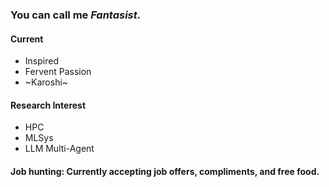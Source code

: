 ### You can call me *Fantasist*.

#### Current
- Inspired
- Fervent Passion
- ~Karoshi~

#### Research Interest

- HPC
- MLSys
- LLM Multi-Agent


#### Job hunting: Currently accepting job offers, compliments, and free food.
<!--
**Karen-the-Fantasist/Karen-the-Fantasist** is a ✨ _special_ ✨ repository because its `README.md` (this file) appears on your GitHub profile.

Here are some ideas to get you started:

- 🔭 I’m currently working on ...
- 🌱 I’m currently learning ...
- 👯 I’m looking to collaborate on ...
- 🤔 I’m looking for help with ...
- 💬 Ask me about ...
- 📫 How to reach me: ...
- 😄 Pronouns: ...
- ⚡ Fun fact: ...
-->
